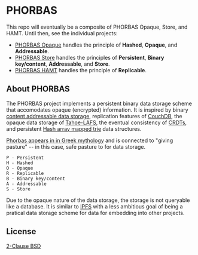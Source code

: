 # PHORBAS

This repo will eventually be a composite of PHORBAS Opaque, Store, and HAMT. Until then, see the individual projects:

- [PHORBAS Opaque][] handles the principle of **Hashed**, **Opaque**, and **Addressable**.
- [PHORBAS Store][] handles the principles of **Persistent**, **Binary key/content**, **Addressable**, and **Store**.
- [PHORBAS HAMT][] handles the principle of **Replicable**.

 [PHORBAS Opaque]: https://github.com/phorbas/js-phorbas-opaque
 [PHORBAS Store]: https://github.com/phorbas/js-phorbas-store
 [PHORBAS HAMT]: https://github.com/phorbas/js-phorbas-hamt


## About PHORBAS

The PHORBAS project implements a persistent binary data storage scheme that
accomodates opaque (encrypted) information. It is inspired by binary [content
addressable data storage][CAS], replication features of [CouchDB][], the opaque
data storage of [Tahoe-LAFS][], the eventual consistency of [CRDTs][], and
persistent [Hash array mapped trie][HAMT] data structures.

[Phorbas appears in in Greek mythology][myth] and is connected to "giving
pasture" -- in this case, safe pasture to for data storage.

    P - Persistent
    H - Hashed
    O - Opaque
    R - Replicable
    B - Binary key/content
    A - Addressable
    S - Store

Due to the opaque nature of the data storage, the storage is not queryable
like a database. It is similar to [IPFS][] with a less ambitious goal of
being a pratical data storage scheme for data for embedding into other
projects.

  [CAS]: https://en.wikipedia.org/wiki/Content-addressable_storage
  [CouchDB]: https://couchdb.apache.org/
  [Tahoe-LAFS]: https://tahoe-lafs.readthedocs.io/en/tahoe-lafs-1.12.1/specifications/file-encoding.html
  [CRDTs]: https://en.wikipedia.org/wiki/Conflict-free_replicated_data_type
  [HAMT]: https://en.wikipedia.org/wiki/Hash_array_mapped_trie
  [IPFS]: https://ipfs.io/
  [myth]: https://en.wikipedia.org/wiki/Phorbas


## License

[2-Clause BSD](./LICENSE)

